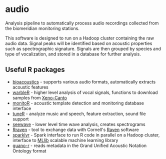 # audio
Analysis pipeline to automatically process audio recordings collected from the biomeridian monitoring stations.

This software is designed to run on a Hadoop cluster containing the raw audio data. Signal peaks will be identified based on acoustic properties such as spectrographic signature. Signals are then grouped by species and type of vocalization, and stored in a database for further analysis. 

## Useful R packages
* [bioacoustics](https://cran.r-project.org/web/packages/bioacoustics/index.html) - supports various audio formats, automatically extracts acoustic features
* [warbleR](https://cran.r-project.org/web/packages/warbleR/index.html) - higher level analysis of vocal signals, functions to download samples from [Xeno-Canto](http://xeno-canto.org/)
* [monitoR](https://cran.r-project.org/web/packages/monitoR/index.html) - acoustic template detection and monitoring database interface
* [tuneR](https://cran.r-project.org/web/packages/tuneR/index.html) - analyze music and speech, feature extraction, sound file support
* [seewave](http://rug.mnhn.fr/seewave/) - lower level time wave analysis, creates spectrograms
* [Rraven](https://cran.r-project.org/web/packages/Rraven/index.html) - tool to exchange data with Cornell's [Raven](http://www.birds.cornell.edu/brp/raven/RavenOverview.html) software
* [sparklyr](http://spark.rstudio.com/) - Spark interface to run R code in parallel on a Hadoop cluster, interface to [MLlib](https://spark.apache.org/mllib/) scalable machine learning library
* [guano-r](https://github.com/riggsd/guano-r) - reads metadata in the Grand Unified Acoustic Notation Ontology format
